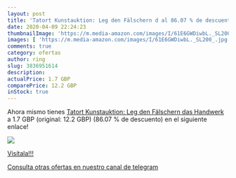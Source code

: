 ```yaml
---
layout: post
title: 'Tatort Kunstauktion: Leg den Fälschern d al 86.07 % de descuento'
date: 2020-04-09 22:24:23
thumbnailImage: 'https://m.media-amazon.com/images/I/61E6GWDiwbL._SL200_.jpg'
images: [ 'https://m.media-amazon.com/images/I/61E6GWDiwbL._SL200_.jpg' ]
comments: true
category: ofertas
author: ring
slug: 3836951614
description:
actualPrice: 1.7 GBP
comparePrice: 12.2 GBP
inStock: true
---
```


Ahora mismo tienes [Tatort Kunstauktion: Leg den Fälschern das Handwerk](https://www.amazon.com/dp/3836951614/?tag=redken08-20) a 1.7 GBP (original: 12.2 GBP) (86.07 %  de descuento) en el siguiente enlace!

[![](https://m.media-amazon.com/images/I/61E6GWDiwbL._SL200_.jpg)](https://www.amazon.com/dp/3836951614/?tag=redken08-20)

[Visítala!!!](https://www.amazon.com/dp/3836951614/?tag=redken08-20)

[Consulta otras ofertas en nuestro canal de telegram](https://t.me/s/ofertas25)
